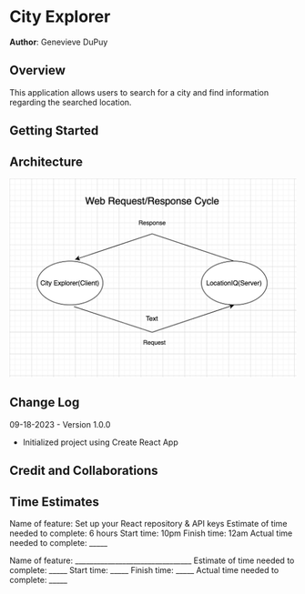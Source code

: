 # City Explorer

**Author**: Genevieve DuPuy

## Overview

This application allows users to search for a city and find information regarding the searched location.

## Getting Started
<!-- What are the steps that a user must take in order to build this app on their own machine and get it running? -->

## Architecture

![Whiteboard](./public/web-request-response-cycle.png)

## Change Log

09-18-2023 - Version 1.0.0

- Initialized project using Create React App

## Credit and Collaborations
<!-- Give credit (and a link) to other people or resources that helped you build this application. -->

## Time Estimates

Name of feature: Set up your React repository & API keys
Estimate of time needed to complete: 6 hours
Start time: 10pm
Finish time: 12am
Actual time needed to complete: _____

Name of feature: ________________________________
Estimate of time needed to complete: _____
Start time: _____
Finish time: _____
Actual time needed to complete: _____